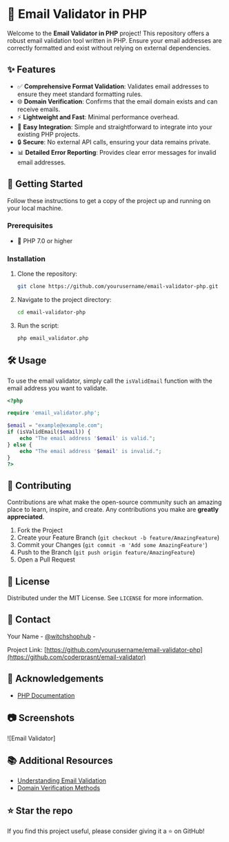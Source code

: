 # 📧 Email Validator in PHP

Welcome to the **Email Validator in PHP** project! This repository offers a robust email validation tool written in PHP. Ensure your email addresses are correctly formatted and exist without relying on external dependencies.

## ✨ Features

- ✅ **Comprehensive Format Validation**: Validates email addresses to ensure they meet standard formatting rules.
- 🌐 **Domain Verification**: Confirms that the email domain exists and can receive emails.
- ⚡ **Lightweight and Fast**: Minimal performance overhead.
- 📜 **Easy Integration**: Simple and straightforward to integrate into your existing PHP projects.
- 🔒 **Secure**: No external API calls, ensuring your data remains private.
- 📊 **Detailed Error Reporting**: Provides clear error messages for invalid email addresses.

## 🚀 Getting Started

Follow these instructions to get a copy of the project up and running on your local machine.

### Prerequisites

- 🐘 PHP 7.0 or higher

### Installation

1. Clone the repository:

   ```sh
   git clone https://github.com/yourusername/email-validator-php.git
   ```

2. Navigate to the project directory:

   ```sh
   cd email-validator-php
   ```

3. Run the script:

   ```sh
   php email_validator.php
   ```

## 🛠 Usage

To use the email validator, simply call the `isValidEmail` function with the email address you want to validate.

```php
<?php

require 'email_validator.php';

$email = "example@example.com";
if (isValidEmail($email)) {
    echo "The email address '$email' is valid.";
} else {
    echo "The email address '$email' is invalid.";
}
?>
```

## 🤝 Contributing

Contributions are what make the open-source community such an amazing place to learn, inspire, and create. Any contributions you make are **greatly appreciated**.

1. Fork the Project
2. Create your Feature Branch (`git checkout -b feature/AmazingFeature`)
3. Commit your Changes (`git commit -m 'Add some AmazingFeature'`)
4. Push to the Branch (`git push origin feature/AmazingFeature`)
5. Open a Pull Request

## 📝 License

Distributed under the MIT License. See `LICENSE` for more information.

## 📧 Contact

Your Name - [@witchshophub](https://t.me/witchshophub) - 

Project Link: [https://github.com/yourusername/email-validator-php](https://github.com/coderprasnt/email-validator)

## 🙏 Acknowledgements

- [PHP Documentation](https://www.php.net/docs.php)


## 📷 Screenshots

![Email Validator]

## 📚 Additional Resources

- [Understanding Email Validation](https://www.toolsbuy.org/evalidator)
- [Domain Verification Methods](https://www.example.com/domain-verification-methods)

## ⭐️ Star the repo

If you find this project useful, please consider giving it a ⭐️ on GitHub!
